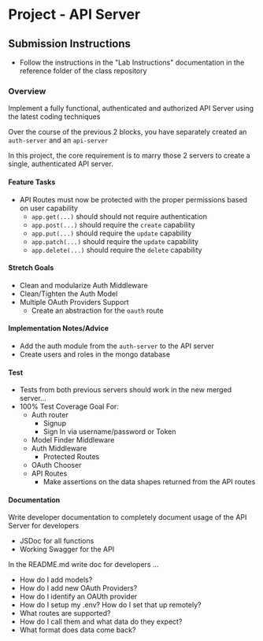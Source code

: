 # Project - API Server

## Submission Instructions
* Follow the instructions in the "Lab Instructions" documentation in the reference folder of the class repository

### Overview
Implement a fully functional, authenticated and authorized API Server using the latest coding techniques

Over the course of the previous 2 blocks, you have separately created an `auth-server` and an `api-server` 

In this project, the core requirement is to marry those 2 servers to create a single, authenticated API server.

#### Feature Tasks
* API Routes must now be protected with the proper permissions based on user capability
  * `app.get(...)` should should not require authentication
  * `app.post(...)` should require the `create` capability
  * `app.put(...)` should require the `update` capability
  * `app.patch(...)` should require the `update` capability
  * `app.delete(...)` should require the `delete` capability

#### Stretch Goals
* Clean and modularize Auth Middleware
* Clean/Tighten the Auth Model
* Multiple OAuth Providers Support
  * Create an abstraction for the `oauth` route
  
#### Implementation Notes/Advice
* Add the auth module from the `auth-server` to the API server
* Create users and roles in the mongo database

#### Test
* Tests from both previous servers should work in the new merged server...
* 100% Test Coverage Goal For:
  * Auth router
    * Signup
    * Sign In via username/password or Token
  * Model Finder Middleware
  * Auth Middleware
    * Protected Routes
  * OAuth Chooser
  * API Routes
    * Make assertions on the data shapes returned from the API routes

#### Documentation
Write developer documentation to completely document usage of the API Server for developers
* JSDoc for all functions
* Working Swagger for the API

In the README.md write doc for developers ...
* How do I add models?
* How do I add new OAuth Providers?
* How do I identify an OAUth provider
* How do I setup my .env?  How do I set that up remotely?
* What routes are supported?
* How do I call them and what data do they expect?
* What format does data come back?
